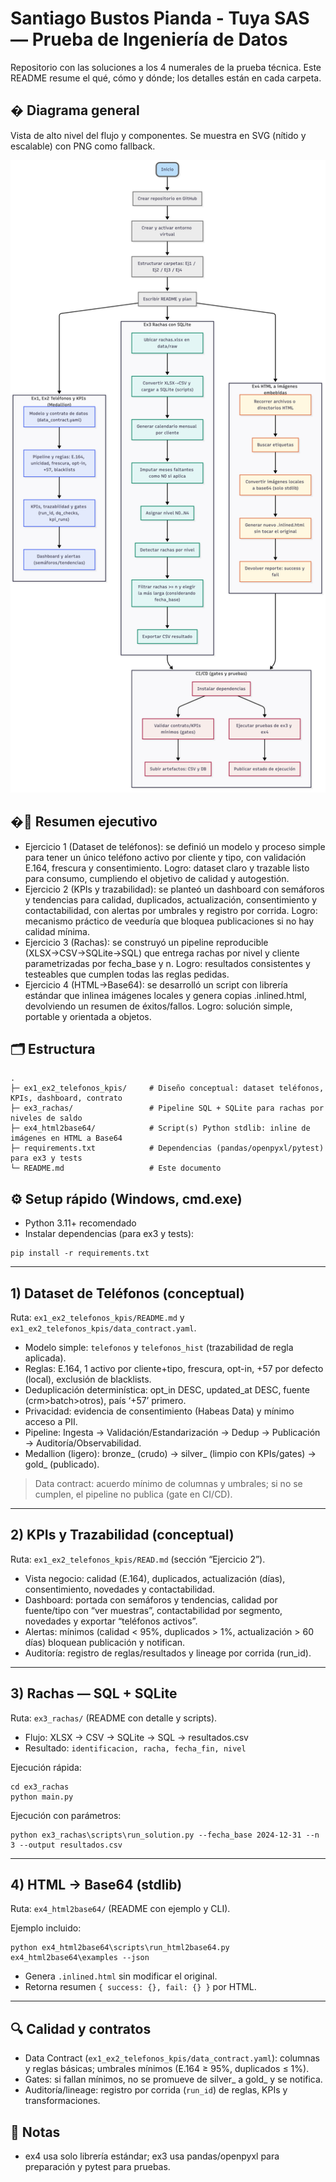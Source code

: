 # Santiago Bustos Pianda - Tuya SAS — Prueba de Ingeniería de Datos

Repositorio con las soluciones a los 4 numerales de la prueba técnica. Este README resume el qué, cómo y dónde; los detalles están en cada carpeta.

## � Diagrama general
Vista de alto nivel del flujo y componentes. Se muestra en SVG (nítido y escalable) con PNG como fallback.

<picture>
	<source srcset="Documents/diagrama-final.svg" type="image/svg+xml">
	<img alt="Diagrama general de la solución" src="Documents/diagrama-final.png" />
</picture>

## �🧭 Resumen ejecutivo
- Ejercicio 1 (Dataset de teléfonos): se definió un modelo y proceso simple para tener un único teléfono activo por cliente y tipo, con validación E.164, frescura y consentimiento. Logro: dataset claro y trazable listo para consumo, cumpliendo el objetivo de calidad y autogestión.
- Ejercicio 2 (KPIs y trazabilidad): se planteó un dashboard con semáforos y tendencias para calidad, duplicados, actualización, consentimiento y contactabilidad, con alertas por umbrales y registro por corrida. Logro: mecanismo práctico de veeduría que bloquea publicaciones si no hay calidad mínima.
- Ejercicio 3 (Rachas): se construyó un pipeline reproducible (XLSX→CSV→SQLite→SQL) que entrega rachas por nivel y cliente parametrizadas por fecha_base y n. Logro: resultados consistentes y testeables que cumplen todas las reglas pedidas.
- Ejercicio 4 (HTML→Base64): se desarrolló un script con librería estándar que inlinea imágenes locales y genera copias .inlined.html, devolviendo un resumen de éxitos/fallos. Logro: solución simple, portable y orientada a objetos.

## 🗂️ Estructura

```
.
├─ ex1_ex2_telefonos_kpis/     # Diseño conceptual: dataset teléfonos, KPIs, dashboard, contrato
├─ ex3_rachas/                 # Pipeline SQL + SQLite para rachas por niveles de saldo
├─ ex4_html2base64/            # Script(s) Python stdlib: inline de imágenes en HTML a Base64
├─ requirements.txt            # Dependencias (pandas/openpyxl/pytest) para ex3 y tests
└─ README.md                   # Este documento
```

## ⚙️ Setup rápido (Windows, cmd.exe)
- Python 3.11+ recomendado
- Instalar dependencias (para ex3 y tests):
```
pip install -r requirements.txt
```

---

## 1) Dataset de Teléfonos (conceptual)
Ruta: `ex1_ex2_telefonos_kpis/README.md` y `ex1_ex2_telefonos_kpis/data_contract.yaml`.

- Modelo simple: `telefonos` y `telefonos_hist` (trazabilidad de regla aplicada).
- Reglas: E.164, 1 activo por cliente+tipo, frescura, opt-in, +57 por defecto (local), exclusión de blacklists.
- Deduplicación determinística: opt_in DESC, updated_at DESC, fuente (crm>batch>otros), país ‘+57’ primero.
- Privacidad: evidencia de consentimiento (Habeas Data) y mínimo acceso a PII.
- Pipeline: Ingesta → Validación/Estandarización → Dedup → Publicación → Auditoría/Observabilidad.
- Medallion (ligero): bronze_ (crudo) → silver_ (limpio con KPIs/gates) → gold_ (publicado).

> Data contract: acuerdo mínimo de columnas y umbrales; si no se cumplen, el pipeline no publica (gate en CI/CD).

---

## 2) KPIs y Trazabilidad (conceptual)
Ruta: `ex1_ex2_telefonos_kpis/READ.md` (sección “Ejercicio 2”).

- Vista negocio: calidad (E.164), duplicados, actualización (días), consentimiento, novedades y contactabilidad.
- Dashboard: portada con semáforos y tendencias, calidad por fuente/tipo con “ver muestras”, contactabilidad por segmento, novedades y exportar “teléfonos activos”.
- Alertas: mínimos (calidad < 95%, duplicados > 1%, actualización > 60 días) bloquean publicación y notifican.
- Auditoría: registro de reglas/resultados y lineage por corrida (run_id).

---

## 3) Rachas — SQL + SQLite
Ruta: `ex3_rachas/` (README con detalle y scripts).

- Flujo: XLSX → CSV → SQLite → SQL → resultados.csv
- Resultado: `identificacion, racha, fecha_fin, nivel`

Ejecución rápida:
```
cd ex3_rachas
python main.py
```

Ejecución con parámetros:
```
python ex3_rachas\scripts\run_solution.py --fecha_base 2024-12-31 --n 3 --output resultados.csv
```

---

## 4) HTML → Base64 (stdlib)
Ruta: `ex4_html2base64/` (README con ejemplo y CLI).

Ejemplo incluido:
```
python ex4_html2base64\scripts\run_html2base64.py ex4_html2base64\examples --json
```
- Genera `.inlined.html` sin modificar el original.
- Retorna resumen `{ success: {}, fail: {} }` por HTML.

---

## 🔍 Calidad y contratos
- Data Contract (`ex1_ex2_telefonos_kpis/data_contract.yaml`): columnas y reglas básicas; umbrales mínimos (E.164 ≥ 95%, duplicados ≤ 1%).
- Gates: si fallan mínimos, no se promueve de silver_ a gold_ y se notifica.
- Auditoría/lineage: registro por corrida (`run_id`) de reglas, KPIs y transformaciones.

## 📎 Notas
- ex4 usa solo librería estándar; ex3 usa pandas/openpyxl para preparación y pytest para pruebas.
